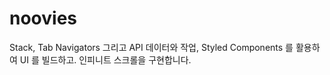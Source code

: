 # noovies
Stack, Tab Navigators 그리고 API 데이터와 작업, Styled Components 를 활용하여  UI 를 빌드하고. 인피니트 스크롤을 구현합니다.
